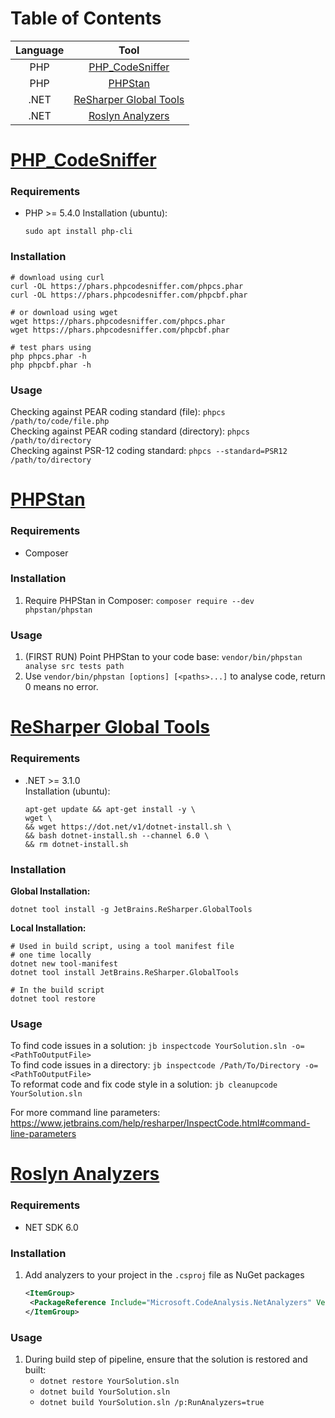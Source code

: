 # Table of Contents
| Language | Tool |
|:-:|:-:|
|PHP|[PHP_CodeSniffer](#php_codesniffer)|
|PHP|[PHPStan](#phpstan)|
|.NET|[ReSharper Global Tools](#resharper)|
|.NET|[Roslyn Analyzers](#roslyn-analyzers)|


# [PHP_CodeSniffer](https://github.com/PHPCSStandards/PHP_CodeSniffer/)

### Requirements
- PHP >= 5.4.0
    Installation (ubuntu):
    ```
    sudo apt install php-cli
    ```

### Installation
```
# download using curl
curl -OL https://phars.phpcodesniffer.com/phpcs.phar
curl -OL https://phars.phpcodesniffer.com/phpcbf.phar

# or download using wget
wget https://phars.phpcodesniffer.com/phpcs.phar
wget https://phars.phpcodesniffer.com/phpcbf.phar

# test phars using
php phpcs.phar -h
php phpcbf.phar -h
```

### Usage
Checking against PEAR coding standard (file): `phpcs /path/to/code/file.php` \
Checking against PEAR coding standard (directory): `phpcs /path/to/directory` \
Checking against PSR-12 coding standard: `phpcs --standard=PSR12 /path/to/directory`

# [PHPStan](#https://phpstan.org/user-guide/getting-started)
### Requirements
- Composer

### Installation
1. Require PHPStan in Composer: `composer require --dev phpstan/phpstan`

### Usage
1. (FIRST RUN) Point PHPStan to your code base: `vendor/bin/phpstan analyse src tests path`
2. Use `vendor/bin/phpstan [options] [<paths>...]` to analyse code, return 0 means no error.

# [ReSharper Global Tools](https://www.jetbrains.com/help/resharper/ReSharper_Command_Line_Tools.html)

### Requirements
- .NET >= 3.1.0 \
    Installation (ubuntu):
    ```
    apt-get update && apt-get install -y \
    wget \
    && wget https://dot.net/v1/dotnet-install.sh \
    && bash dotnet-install.sh --channel 6.0 \
    && rm dotnet-install.sh
    ```

### Installation
__Global Installation:__
```
dotnet tool install -g JetBrains.ReSharper.GlobalTools
```

__Local Installation:__
```
# Used in build script, using a tool manifest file
# one time locally
dotnet new tool-manifest
dotnet tool install JetBrains.ReSharper.GlobalTools

# In the build script
dotnet tool restore
```

### Usage
To find code issues in a solution: `jb inspectcode YourSolution.sln -o=<PathToOutputFile>` \
To find code issues in a directory: `jb inspectcode /Path/To/Directory -o=<PathToOutputFile>` \
To reformat code and fix code style in a solution: `jb cleanupcode YourSolution.sln`

For more command line parameters:
https://www.jetbrains.com/help/resharper/InspectCode.html#command-line-parameters

# [Roslyn Analyzers](https://github.com/dotnet/roslyn-analyzers)
### Requirements
- NET SDK 6.0

### Installation
1. Add analyzers to your project in the `.csproj` file as NuGet packages
   ```xml
   <ItemGroup>
    <PackageReference Include="Microsoft.CodeAnalysis.NetAnalyzers" Version="7.0.0" />
   </ItemGroup>
   ```

### Usage
1. During build step of pipeline, ensure that the solution is restored and built:
    - `dotnet restore YourSolution.sln`
    - `dotnet build YourSolution.sln`
    - `dotnet build YourSolution.sln /p:RunAnalyzers=true`
